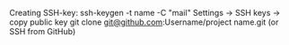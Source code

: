 Creating SSH-key: ssh-keygen -t name -C "mail"
Settings -> SSH keys -> copy public key
git clone git@github.com:Username/project name.git
(or SSH from GitHub)